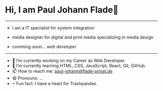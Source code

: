 # **Hi, I am Paul Johann Flade**👋
---

- I am a IT specialist for system integration
- media designer for digital and print media specializing in media design 

- *comming soon... web developer*

---

- 🔭 I’m currently working on my Career as Web Developer.
- 🌱 I’m currently learning HTML, CSS, JavaScript, React, Git, GitHub.
- 📫 How to reach me: paul-johann@flade-privat.de
- 😄 Pronouns: ...
- ⚡ Fun fact: I have a heart for Trashpandas.

